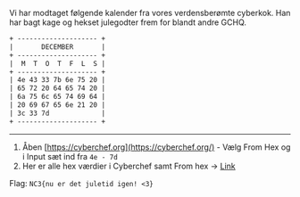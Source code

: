 Vi har modtaget følgende kalender fra vores verdensberømte cyberkok. Han har bagt kage og hekset julegodter frem for blandt andre GCHQ.
```txt
+ -------------------- +
|       DECEMBER       |
+ -------------------- +
|  M  T  O  T  F  L  S |
+ -------------------- +
| 4e 43 33 7b 6e 75 20 |
| 65 72 20 64 65 74 20 | 
| 6a 75 6c 65 74 69 64 |
| 20 69 67 65 6e 21 20 |
| 3c 33 7d             |
+ -------------------- +
```

---

1. Åben [https://cyberchef.org](https://cyberchef.org/) - Vælg From Hex og i Input sæt ind fra `4e - 7d`
2. Her er alle hex værdier i Cyberchef samt From hex -> [Link](https://cyberchef.org/#recipe=From_Hex('Auto')&input=NGUgNDMgMzMgN2IgNmUgNzUgMjAgNjUgNzIgMjAgNjQgNjUgNzQgMjAgNmEgNzUgNmMgNjUgNzQgNjkgNjQgMjAgNjkgNjcgNjUgNmUgMjEgMjAgM2MgMzMgN2Q)

Flag: `NC3{nu er det juletid igen! <3}`